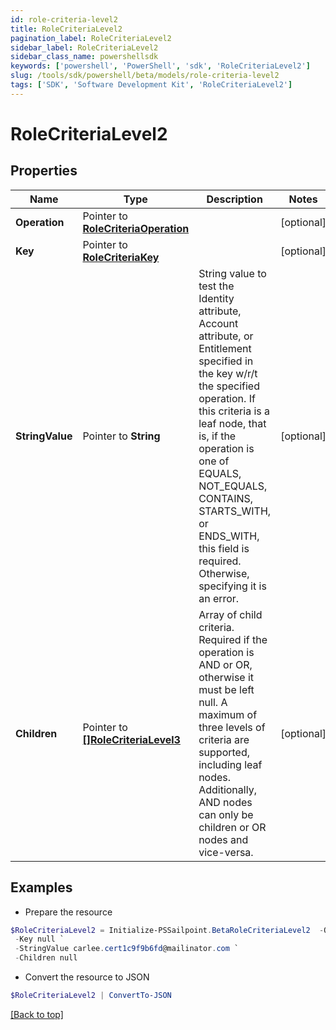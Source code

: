 ```yaml
---
id: role-criteria-level2
title: RoleCriteriaLevel2
pagination_label: RoleCriteriaLevel2
sidebar_label: RoleCriteriaLevel2
sidebar_class_name: powershellsdk
keywords: ['powershell', 'PowerShell', 'sdk', 'RoleCriteriaLevel2'] 
slug: /tools/sdk/powershell/beta/models/role-criteria-level2
tags: ['SDK', 'Software Development Kit', 'RoleCriteriaLevel2']
---
```



# RoleCriteriaLevel2

## Properties

Name | Type | Description | Notes
------------ | ------------- | ------------- | -------------
**Operation** |  Pointer to [**RoleCriteriaOperation**](role-criteria-operation) |  | [optional] 
**Key** |  Pointer to [**RoleCriteriaKey**](role-criteria-key) |  | [optional] 
**StringValue** |  Pointer to **String** | String value to test the Identity attribute, Account attribute, or Entitlement specified in the key w/r/t the specified operation. If this criteria is a leaf node, that is, if the operation is one of EQUALS, NOT_EQUALS, CONTAINS, STARTS_WITH, or ENDS_WITH, this field is required. Otherwise, specifying it is an error. | [optional] 
**Children** |  Pointer to [**[]RoleCriteriaLevel3**](role-criteria-level3) | Array of child criteria. Required if the operation is AND or OR, otherwise it must be left null. A maximum of three levels of criteria are supported, including leaf nodes. Additionally, AND nodes can only be children or OR nodes and vice-versa. | [optional] 

## Examples

- Prepare the resource
```powershell
$RoleCriteriaLevel2 = Initialize-PSSailpoint.BetaRoleCriteriaLevel2  -Operation null `
 -Key null `
 -StringValue carlee.cert1c9f9b6fd@mailinator.com `
 -Children null
```

- Convert the resource to JSON
```powershell
$RoleCriteriaLevel2 | ConvertTo-JSON
```


[[Back to top]](#) 

